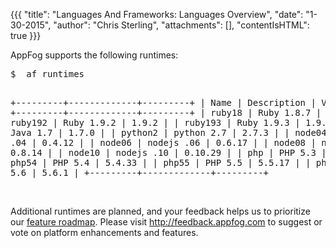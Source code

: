 {{{
  "title": "Languages And Frameworks: Languages Overview",
  "date": "1-30-2015",
  "author": "Chris Sterling",
  "attachments": [],
  "contentIsHTML": true
}}}

<p>AppFog supports the following runtimes:</p>
<pre>$  af runtimes

+---------+-------------+---------+
| Name    | Description | Version |
+---------+-------------+---------+
| ruby18  | Ruby 1.8.7  | 1.8.7   |
| ruby192 | Ruby 1.9.2  | 1.9.2   |
| ruby193 | Ruby 1.9.3  | 1.9.3   |
| java    | Java 1.7    | 1.7.0   |
| python2 | python 2.7  | 2.7.3   |
| node04  | nodejs .04  | 0.4.12  |
| node06  | nodejs .06  | 0.6.17  |
| node08  | nodejs .08  | 0.8.14  |
| node10  | nodejs .10  | 0.10.29 |
| php     | PHP 5.3     | 5.3.10  |
| php54   | PHP 5.4     | 5.4.33  |
| php55   | PHP 5.5     | 5.5.17  |
| php56   | PHP 5.6     | 5.6.1   |
+---------+-------------+---------+
</pre>
<p><br /> Additional runtimes are planned, and your feedback helps us to prioritize our <a href="/hc/en-us/articles/203350887">feature roadmap</a>. Please visit <a href="http://feedback.appfog.com">http://feedback.appfog.com</a> to suggest or vote on platform enhancements and features.</p>
